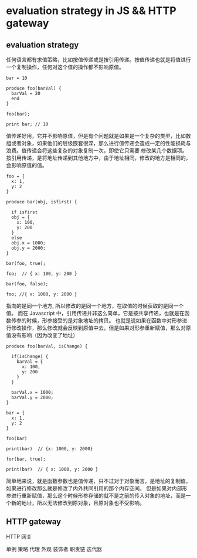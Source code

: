 # evaluation strategy in JS && HTTP gateway

## evaluation strategy
任何语言都有求值策略，比如按值传递或是按引用传递。按值传递也就是将值进行一个复制操作，任何对这个值的操作都不影响原值。
```
bar = 10

produce foo(barVal) {
  barVal = 20
  end
}

foo(bar);

print bar; // 10
```
值传递好用，它并不影响原值，但是有个问题就是如果是一个复杂的类型，比如数组或者对象，如果他们的层级嵌套很深，那么进行值传递会造成一定的性能损耗与浪费。值传递会将这些复杂的对象复制一次，即使它只需要
修改某几个数据项。 
按引用传递，是将地址传递到其他地方中，由于地址相同，修改的地方是相同的，会影响原值的值。
```
foo = {
  x: 1,
  y: 2
}

produce bar(obj, isfirst) {

  if isfirst
  obj = {
    x: 100,
    y: 200
  }
  else
  obj.x = 1000;
  obj.y = 2000;
}

bar(foo, true);

foo;  // { x: 100, y: 200 }

bar(foo, false);

foo; //{ x: 1000, y: 2000 }
```
指向的是同一个地方, 所以修改的是同一个地方，在取值的时候获取的是同一个值。
而在 Javascript 中，引用传递并非这么简单，它是按共享传递，也就是在函数传参的时候，形参接受的是对象地址的拷贝。
也就是说如果在函数中对形参进行修改操作，那么修改就会反映到原值中去，但是如果对形参重新赋值，那么对原值没有影响（因为改变了地址）
```
produce foo(barVal, isChange) {

  if(isChange) {
    barVal = {
      x: 100,
      y: 200
    }
  }

  barVal.x = 1000;
  barVal.y = 2000;
}

bar = {
  x: 1,
  y: 2
}

foo(bar)

print(bar)  // {x: 1000, y: 2000}

for(bar, true);

print(bar)  // { x: 1000, y: 2000 }

```
简单地来说，就是函数参数也是值传递，只不过对于对象而言，是地址的复制值。如果进行修改那么就是修改了内外共同引用的那个内存空间。
但是如果对内部形参进行重新赋值，那么这个时候形参存储的就不是之前的传入对象的地址，而是一个新的地址，所以无法修改到原对象，且原对象也不受影响。

## HTTP gateway
HTTP 网关


单例
策略
代理
外观
装饰者
职责链
迭代器